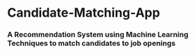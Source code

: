 # Candidate-Matching-App
 ### A Recommendation System using Machine Learning Techniques to match candidates to job openings
